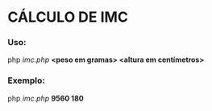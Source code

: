 # CÁLCULO DE IMC
### Uso: 
php _imc.php_ **\<peso em gramas> \<altura em centímetros>**

### Exemplo: 
php _imc.php_ **9560 180**